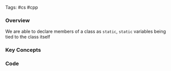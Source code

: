 Tags: #cs #cpp
### Overview
We are able to declare members of a class as `static`, `static` variables being tied to the class itself
### Key Concepts

### Code

```

```
